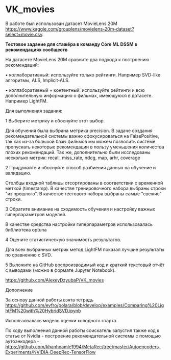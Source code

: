 # VK_movies

В работе был использован датасет MovieLens 20M https://www.kaggle.com/grouplens/movielens-20m-dataset?select=movie.csv.

**Тестовое задание для стажёра в команду Core ML DSSM в рекомендациях сообществ**

На датасете MovieLens 20M сравните два подхода к построению рекомендаций:

• коллаборативный: используйте только рейтинги. Например SVD-like алгоритмы, ALS, Implicit-ALS.

• коллаборативный + контентный: используйте рейтинги и всю дополнительную информацию о фильмах, имеющуюся в датасете. Например LightFM.

Для выполнения задания:

1 Выберите метрику и обоснуйте этот выбор.

Для обучения была выбрана метрика precision. В задаче создания рекомендательной системы важно сфокусироваться на FalsePositive, так как из-за большой базы фильмов мы можем позволить системе пропускать некоторые рекомендации в пользу уменьшения количества плохих рекомендаций. Так же, дополнительно были исследованы несколько метрик: recall, miss_rate, ndcg, map, arhr, coverage

2 Придумайте и обоснуйте способ разбиения данных на обучение и валидацию.

Столбцы входной таблицы отсортированы в соответствии с временной меткой (timestamp). В качестве тренировочного набора выбраны строки "из прошлого". В качестве тестового набора выбраны самые "свежие" строки.

3 Обратите внимание на сходимость обучения и настройку важных гиперпараметров моделей.

В качестве средства настройки гиперпараметров использовалась библиотека optuna

4 Оцените статистическую значимость результатов.

Для всех выбранных метрик метод LightFM показал лучшие результаты по сравнению с SVD.

5 Выложите на GitHub воспроизводимый код и краткий текстовый отчёт с выводами (можно в формате Jupyter Notebook).

https://github.com/AlexeyDzyubaP/VK_movies

Дополнение

За основу данной работы взята тетрадь https://github.com/evfro/polara/blob/develop/examples/Comparing%20LightFM%20with%20HybridSVD.ipynb

Использовалась модель оценки холодного старта.

По ходу выполнения данной работы соискатель запустил также код к статье от Nvidia - построение рекомендательной системы с помощью аутоэнкодера - https://github.com/khanhnamle1994/MetaRec/tree/master/Autoencoders-Experiments/NVIDIA-DeepRec-TensorFlow
